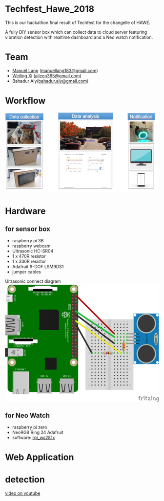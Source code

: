 # Techfest_Hawe_2018

This is our hackathon final result of Techfest for the changelle of HAWE.

A fully DIY sensor box which can collect data to cloud server featuring vibration detection with realtime dashboard and a Neo watch notification.

# Team

- [Manuel Lang](https://github.com/manu183) (manuellang183@gmail.com)
- [Weiling Xi](https://github.com/notagenius) (aileen365@gmail.com)
- Bahadur Aly(bahadur.aly@gmail.com)

# Workflow

![placeholder](https://raw.githubusercontent.com/notagenius/techfest_hawe_2018/master/doc/workflow.jpeg)

# Hardware
## for sensor box
- raspberry pi 3B
- raspberry webcam
- Ultrasonic HC-SR04
- 1 x 470R resistor
- 1 x 330R resistor
- Adafruit 9-DOF LSM9DS1
- jumper cables

Ultrasonic connect diagram
![placeholder](https://raw.githubusercontent.com/notagenius/techfest_hawe_2018/master/doc/Raspberry-Pi-HC-SR04.png)

## for Neo Watch

- raspberry pi zero
- NeoRGB Ring 24 Adafruit
- software: [rpi_ws281x](https://github.com/jgarff/rpi_ws281x)

# Web Application


# detection
[video on youtube](https://www.youtube.com/watch?v=_0IkiYeq0d4)
